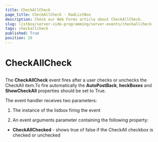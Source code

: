 ```yaml
---
title: CheckAllCheck
page_title: CheckAllCheck - RadListBox
description: Check our Web Forms article about CheckAllCheck.
slug: listbox/server-side-programming/server-events/checkallcheck
tags: checkallcheck
published: True
position: 10
---
```


# CheckAllCheck



## 

The **CheckAllCheck** event fires after a user checks or unchecks the CheckAll item.To fire automatically the **AutoPostBack**, **heckBoxes** and **ShowCheckAll** properties should be set to True.



The event handler receives two parameters:

1. The instance of the listbox firing the event

2. An event arguments parameter containing the following property:

* **CheckAllChecked** - shows true of false if the CheckAll checkbox is checked or unchecked
